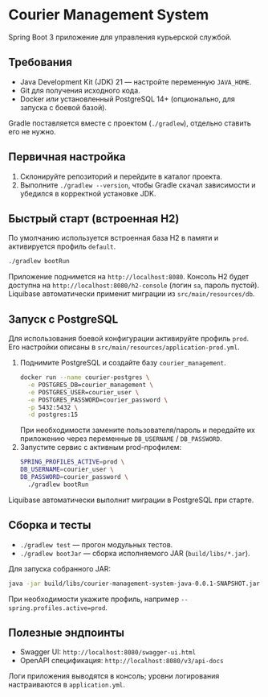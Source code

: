 # Courier Management System

Spring Boot 3 приложение для управления курьерской службой.

## Требования
- Java Development Kit (JDK) 21 — настройте переменную `JAVA_HOME`.
- Git для получения исходного кода.
- Docker _или_ установленный PostgreSQL 14+ (опционально, для запуска с боевой базой).

Gradle поставляется вместе с проектом (`./gradlew`), отдельно ставить его не нужно.

## Первичная настройка
1. Склонируйте репозиторий и перейдите в каталог проекта.
2. Выполните `./gradlew --version`, чтобы Gradle скачал зависимости и убедился в корректной установке JDK.

## Быстрый старт (встроенная H2)
По умолчанию используется встроенная база H2 в памяти и активируется профиль `default`.

```bash
./gradlew bootRun
```

Приложение поднимется на `http://localhost:8080`. Консоль H2 будет доступна на `http://localhost:8080/h2-console` (логин `sa`, пароль пустой). Liquibase автоматически применит миграции из `src/main/resources/db`.

## Запуск с PostgreSQL
Для использования боевой конфигурации активируйте профиль `prod`. Его настройки описаны в `src/main/resources/application-prod.yml`.

1. Поднимите PostgreSQL и создайте базу `courier_management`.
   ```bash
   docker run --name courier-postgres \
     -e POSTGRES_DB=courier_management \
     -e POSTGRES_USER=courier_user \
     -e POSTGRES_PASSWORD=courier_password \
     -p 5432:5432 \
     -d postgres:15
   ```
   При необходимости замените пользователя/пароль и передайте их приложению через переменные `DB_USERNAME` / `DB_PASSWORD`.
2. Запустите сервис с активным prod-профилем:
   ```bash
   SPRING_PROFILES_ACTIVE=prod \
   DB_USERNAME=courier_user \
   DB_PASSWORD=courier_password \
     ./gradlew bootRun
   ```

Liquibase автоматически выполнит миграции в PostgreSQL при старте.

## Сборка и тесты
- `./gradlew test` — прогон модульных тестов.
- `./gradlew bootJar` — сборка исполняемого JAR (`build/libs/*.jar`).

Для запуска собранного JAR:
```bash
java -jar build/libs/courier-management-system-java-0.0.1-SNAPSHOT.jar
```
При необходимости укажите профиль, например `--spring.profiles.active=prod`.

## Полезные эндпоинты
- Swagger UI: `http://localhost:8080/swagger-ui.html`
- OpenAPI спецификация: `http://localhost:8080/v3/api-docs`

Логи приложения выводятся в консоль; уровни логирования настраиваются в `application.yml`.
